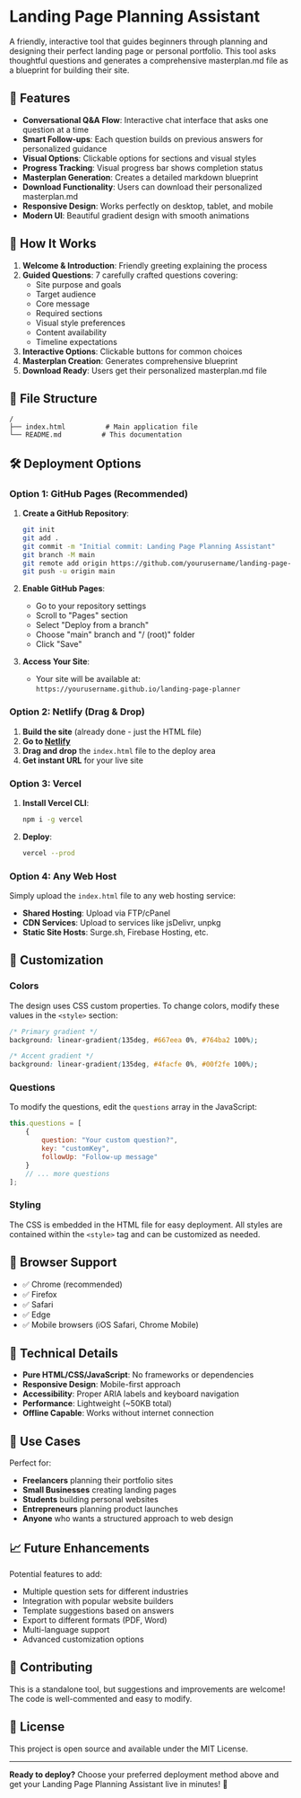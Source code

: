# Landing Page Planning Assistant

A friendly, interactive tool that guides beginners through planning and designing their perfect landing page or personal portfolio. This tool asks thoughtful questions and generates a comprehensive masterplan.md file as a blueprint for building their site.

## 🚀 Features

- **Conversational Q&A Flow**: Interactive chat interface that asks one question at a time
- **Smart Follow-ups**: Each question builds on previous answers for personalized guidance
- **Visual Options**: Clickable options for sections and visual styles
- **Progress Tracking**: Visual progress bar shows completion status
- **Masterplan Generation**: Creates a detailed markdown blueprint
- **Download Functionality**: Users can download their personalized masterplan.md
- **Responsive Design**: Works perfectly on desktop, tablet, and mobile
- **Modern UI**: Beautiful gradient design with smooth animations

## 🎯 How It Works

1. **Welcome & Introduction**: Friendly greeting explaining the process
2. **Guided Questions**: 7 carefully crafted questions covering:
   - Site purpose and goals
   - Target audience
   - Core message
   - Required sections
   - Visual style preferences
   - Content availability
   - Timeline expectations
3. **Interactive Options**: Clickable buttons for common choices
4. **Masterplan Creation**: Generates comprehensive blueprint
5. **Download Ready**: Users get their personalized masterplan.md file

## 📁 File Structure

```
/
├── index.html          # Main application file
└── README.md          # This documentation
```

## 🛠️ Deployment Options

### Option 1: GitHub Pages (Recommended)

1. **Create a GitHub Repository**:
   ```bash
   git init
   git add .
   git commit -m "Initial commit: Landing Page Planning Assistant"
   git branch -M main
   git remote add origin https://github.com/yourusername/landing-page-planner.git
   git push -u origin main
   ```

2. **Enable GitHub Pages**:
   - Go to your repository settings
   - Scroll to "Pages" section
   - Select "Deploy from a branch"
   - Choose "main" branch and "/ (root)" folder
   - Click "Save"

3. **Access Your Site**:
   - Your site will be available at: `https://yourusername.github.io/landing-page-planner`

### Option 2: Netlify (Drag & Drop)

1. **Build the site** (already done - just the HTML file)
2. **Go to [Netlify](https://netlify.com)**
3. **Drag and drop** the `index.html` file to the deploy area
4. **Get instant URL** for your live site

### Option 3: Vercel

1. **Install Vercel CLI**:
   ```bash
   npm i -g vercel
   ```

2. **Deploy**:
   ```bash
   vercel --prod
   ```

### Option 4: Any Web Host

Simply upload the `index.html` file to any web hosting service:
- **Shared Hosting**: Upload via FTP/cPanel
- **CDN Services**: Upload to services like jsDelivr, unpkg
- **Static Site Hosts**: Surge.sh, Firebase Hosting, etc.

## 🎨 Customization

### Colors
The design uses CSS custom properties. To change colors, modify these values in the `<style>` section:

```css
/* Primary gradient */
background: linear-gradient(135deg, #667eea 0%, #764ba2 100%);

/* Accent gradient */
background: linear-gradient(135deg, #4facfe 0%, #00f2fe 100%);
```

### Questions
To modify the questions, edit the `questions` array in the JavaScript:

```javascript
this.questions = [
    {
        question: "Your custom question?",
        key: "customKey",
        followUp: "Follow-up message"
    }
    // ... more questions
];
```

### Styling
The CSS is embedded in the HTML file for easy deployment. All styles are contained within the `<style>` tag and can be customized as needed.

## 📱 Browser Support

- ✅ Chrome (recommended)
- ✅ Firefox
- ✅ Safari
- ✅ Edge
- ✅ Mobile browsers (iOS Safari, Chrome Mobile)

## 🔧 Technical Details

- **Pure HTML/CSS/JavaScript**: No frameworks or dependencies
- **Responsive Design**: Mobile-first approach
- **Accessibility**: Proper ARIA labels and keyboard navigation
- **Performance**: Lightweight (~50KB total)
- **Offline Capable**: Works without internet connection

## 🎯 Use Cases

Perfect for:
- **Freelancers** planning their portfolio sites
- **Small Businesses** creating landing pages
- **Students** building personal websites
- **Entrepreneurs** planning product launches
- **Anyone** who wants a structured approach to web design

## 📈 Future Enhancements

Potential features to add:
- Multiple question sets for different industries
- Integration with popular website builders
- Template suggestions based on answers
- Export to different formats (PDF, Word)
- Multi-language support
- Advanced customization options

## 🤝 Contributing

This is a standalone tool, but suggestions and improvements are welcome! The code is well-commented and easy to modify.

## 📄 License

This project is open source and available under the MIT License.

---

**Ready to deploy?** Choose your preferred deployment method above and get your Landing Page Planning Assistant live in minutes! 🚀
